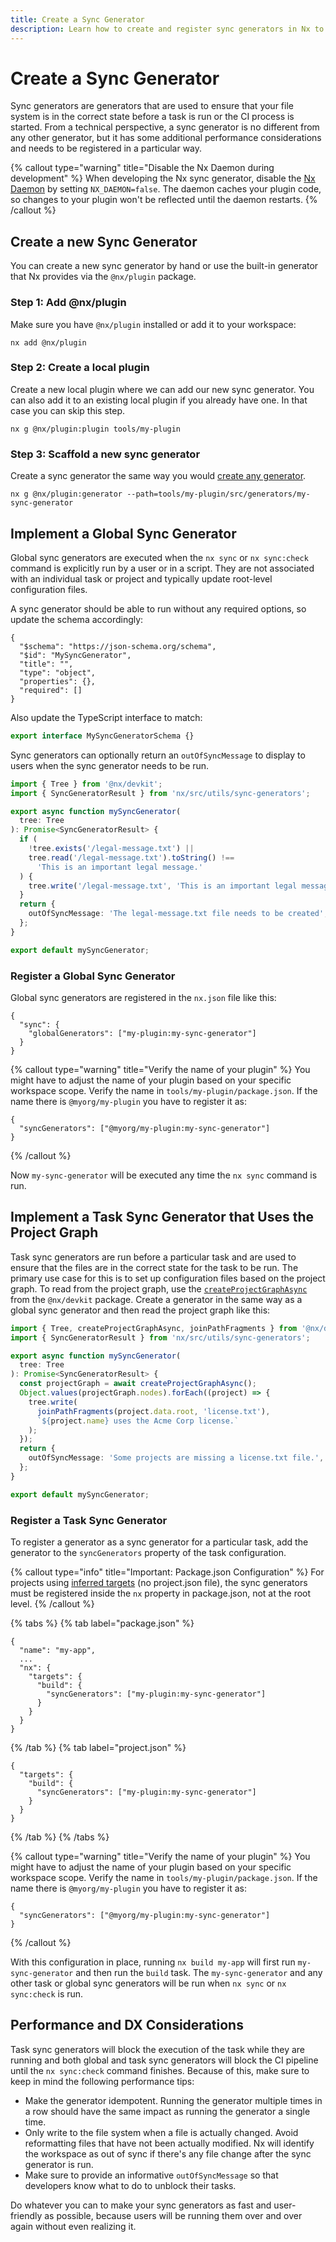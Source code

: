```yaml
---
title: Create a Sync Generator
description: Learn how to create and register sync generators in Nx to ensure your file system is in the correct state before tasks run, including global and task-specific sync generators.
---
```


# Create a Sync Generator

Sync generators are generators that are used to ensure that your file system is in the correct state before a task is run or the CI process is started. From a technical perspective, a sync generator is no different from any other generator, but it has some additional performance considerations and needs to be registered in a particular way.

{% callout type="warning" title="Disable the Nx Daemon during development" %}
When developing the Nx sync generator, disable the [Nx Daemon](/concepts/nx-daemon) by setting `NX_DAEMON=false`. The daemon caches your plugin code, so changes to your plugin won't be reflected until the daemon restarts.
{% /callout %}

## Create a new Sync Generator

You can create a new sync generator by hand or use the built-in generator that Nx provides via the `@nx/plugin` package.

### Step 1: Add @nx/plugin

Make sure you have `@nx/plugin` installed or add it to your workspace:

```shell
nx add @nx/plugin
```

### Step 2: Create a local plugin

Create a new local plugin where we can add our new sync generator. You can also add it to an existing local plugin if you already have one. In that case you can skip this step.

```shell
nx g @nx/plugin:plugin tools/my-plugin
```

### Step 3: Scaffold a new sync generator

Create a sync generator the same way you would [create any generator](/extending-nx/recipes/local-generators).

```shell
nx g @nx/plugin:generator --path=tools/my-plugin/src/generators/my-sync-generator
```

## Implement a Global Sync Generator

Global sync generators are executed when the `nx sync` or `nx sync:check` command is explicitly run by a user or in a script. They are not associated with an individual task or project and typically update root-level configuration files.

A sync generator should be able to run without any required options, so update the schema accordingly:

```jsonc {% fileName="tools/my-plugin/src/generators/my-sync-generator/schema.json" %}
{
  "$schema": "https://json-schema.org/schema",
  "$id": "MySyncGenerator",
  "title": "",
  "type": "object",
  "properties": {},
  "required": []
}
```

Also update the TypeScript interface to match:

```ts {% fileName="tools/my-plugin/src/generators/my-sync-generator/schema.d.ts" %}
export interface MySyncGeneratorSchema {}
```

Sync generators can optionally return an `outOfSyncMessage` to display to users when the sync generator needs to be run.

```ts {% fileName="tools/my-plugin/src/generators/my-sync-generator/my-sync-generator.ts" %}
import { Tree } from '@nx/devkit';
import { SyncGeneratorResult } from 'nx/src/utils/sync-generators';

export async function mySyncGenerator(
  tree: Tree
): Promise<SyncGeneratorResult> {
  if (
    !tree.exists('/legal-message.txt') ||
    tree.read('/legal-message.txt').toString() !==
      'This is an important legal message.'
  ) {
    tree.write('/legal-message.txt', 'This is an important legal message.');
  }
  return {
    outOfSyncMessage: 'The legal-message.txt file needs to be created',
  };
}

export default mySyncGenerator;
```

### Register a Global Sync Generator

Global sync generators are registered in the `nx.json` file like this:

```jsonc {% fileName="nx.json" %}
{
  "sync": {
    "globalGenerators": ["my-plugin:my-sync-generator"]
  }
}
```

{% callout type="warning" title="Verify the name of your plugin" %}
You might have to adjust the name of your plugin based on your specific workspace scope. Verify the name in `tools/my-plugin/package.json`. If the name there is `@myorg/my-plugin` you have to register it as:

```
{
  "syncGenerators": ["@myorg/my-plugin:my-sync-generator"]
}
```

{% /callout %}

Now `my-sync-generator` will be executed any time the `nx sync` command is run.

## Implement a Task Sync Generator that Uses the Project Graph

Task sync generators are run before a particular task and are used to ensure that the files are in the correct state for the task to be run. The primary use case for this is to set up configuration files based on the project graph. To read from the project graph, use the [`createProjectGraphAsync`](/reference/core-api/devkit/documents/createProjectGraphAsync) from the `@nx/devkit` package. Create a generator in the same way as a global sync generator and then read the project graph like this:

```ts {% fileName="tools/my-plugin/src/generators/my-sync-generator/my-sync-generator.ts" %}
import { Tree, createProjectGraphAsync, joinPathFragments } from '@nx/devkit';
import { SyncGeneratorResult } from 'nx/src/utils/sync-generators';

export async function mySyncGenerator(
  tree: Tree
): Promise<SyncGeneratorResult> {
  const projectGraph = await createProjectGraphAsync();
  Object.values(projectGraph.nodes).forEach((project) => {
    tree.write(
      joinPathFragments(project.data.root, 'license.txt'),
      `${project.name} uses the Acme Corp license.`
    );
  });
  return {
    outOfSyncMessage: 'Some projects are missing a license.txt file.',
  };
}

export default mySyncGenerator;
```

### Register a Task Sync Generator

To register a generator as a sync generator for a particular task, add the generator to the `syncGenerators` property of the task configuration.

{% callout type="info" title="Important: Package.json Configuration" %}
For projects using [inferred targets](/concepts/inferred-tasks) (no project.json file), the sync generators must be registered inside the `nx` property in package.json, not at the root level.
{% /callout %}

{% tabs %}
{% tab label="package.json" %}

```jsonc {% fileName="apps/my-app/package.json" %}
{
  "name": "my-app",
  ...
  "nx": {
    "targets": {
      "build": {
        "syncGenerators": ["my-plugin:my-sync-generator"]
      }
    }
  }
}
```

{% /tab %}
{% tab label="project.json" %}

```jsonc {% fileName="apps/my-app/project.json" %}
{
  "targets": {
    "build": {
      "syncGenerators": ["my-plugin:my-sync-generator"]
    }
  }
}
```

{% /tab %}
{% /tabs %}

{% callout type="warning" title="Verify the name of your plugin" %}
You might have to adjust the name of your plugin based on your specific workspace scope. Verify the name in `tools/my-plugin/package.json`. If the name there is `@myorg/my-plugin` you have to register it as:

```
{
  "syncGenerators": ["@myorg/my-plugin:my-sync-generator"]
}
```

{% /callout %}

With this configuration in place, running `nx build my-app` will first run `my-sync-generator` and then run the `build` task. The `my-sync-generator` and any other task or global sync generators will be run when `nx sync` or `nx sync:check` is run.

## Performance and DX Considerations

Task sync generators will block the execution of the task while they are running and both global and task sync generators will block the CI pipeline until the `nx sync:check` command finishes. Because of this, make sure to keep in mind the following performance tips:

- Make the generator idempotent. Running the generator multiple times in a row should have the same impact as running the generator a single time.
- Only write to the file system when a file is actually changed. Avoid reformatting files that have not been actually modified. Nx will identify the workspace as out of sync if there's any file change after the sync generator is run.
- Make sure to provide an informative `outOfSyncMessage` so that developers know what to do to unblock their tasks.

Do whatever you can to make your sync generators as fast and user-friendly as possible, because users will be running them over and over again without even realizing it.
